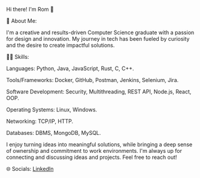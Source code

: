 
Hi there! I'm Rom 👋

💫 About Me:

I'm a creative and results-driven Computer Science graduate with a passion for design and innovation. My journey in tech has been fueled by curiosity and the desire to create impactful solutions.

👨‍💻 Skills:

Languages: Python, Java, JavaScript, Rust, C, C++.

Tools/Frameworks: Docker, GitHub, Postman, Jenkins, Selenium, Jira.

Software Development: Security, Multithreading, REST API, Node.js, React, OOP.

Operating Systems:  Linux, Windows.

Networking: TCP/IP, HTTP.

Databases: DBMS, MongoDB, MySQL.
 
I enjoy turning ideas into meaningful solutions, while bringing a deep sense of ownership and commitment to work environments. I'm always up for connecting and discussing ideas and projects. Feel free to reach out!

🌐 Socials:
[LinkedIn](https://www.linkedin.com/in/rom-green)
